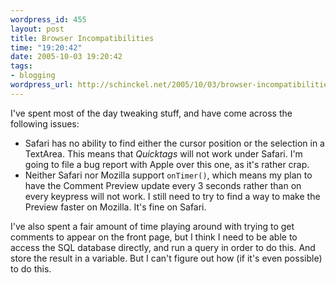 ```yaml
--- 
wordpress_id: 455
layout: post
title: Browser Incompatibilities
time: "19:20:42"
date: 2005-10-03 19:20:42
tags: 
- blogging
wordpress_url: http://schinckel.net/2005/10/03/browser-incompatibilities/
---
```

I've spent most of the day tweaking stuff, and have come across the following issues: 

  * Safari has no ability to find either the cursor position or the selection in a TextArea. This means that _Quicktags_ will not work under Safari. I'm going to file a bug report with Apple over this one, as it's rather crap.
  * Neither Safari nor Mozilla support `onTimer()`, which means my plan to have the Comment Preview update every 3 seconds rather than on every keypress will not work. I still need to try to find a way to make the Preview faster on Mozilla. It's fine on Safari.

I've also spent a fair amount of time playing around with trying to get comments to appear on the front page, but I think I need to be able to access the SQL database directly, and run a query in order to do this. And store the result in a variable. But I can't figure out how (if it's even possible) to do this. 
